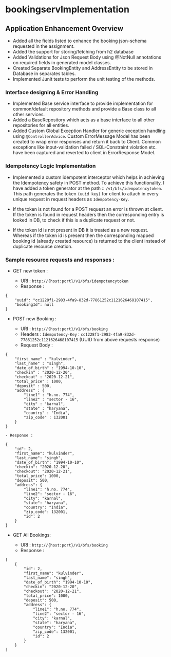 # bookingservImplementation

## Application Enhancement Overview

- Added all the fields listed to enhance the booking json-schema requested in the assignment.
- Added the support for storing/fetching from h2 database
- Added Validations for Json Request Body using @NotNull annotations on required fields in generated model classes.
- Created Separate BookingEntity and AddressEntity to be stored in Database in separates tables.
- Implemented Junit tests to perform the unit testing of the methods.

### Interface designing & Error Handling
- Implemented Base service interface to provide implementation for common/default repository methods and provide a Base class to all other services. 
- Added a BaseRepository which acts as a base interface to all other repositories for all entities.
- Added Custom Global Exception Handler for generic exception handling using `@ControllerAdvice`. Custom ErrorMessage Model has been created to wrap error responses and return it back to Client. Common exceptions like input-validation failed / SQL-Constraint violation etc. have been captured and reverted to client in ErrorResponse Model.


### Idempotency Logic Implementation

- Implemented a custom idempotent interceptor which helps in achieving the Idempotency safety in POST method. To achieve this functionality, I have added a token generator at the path :: `/v1/bfs/idempotencytoken`. This path generates the token `(uuid key)` for client to attach in every unique request in request headers as `Idempotency-Key`.

- If the token is not found for a POST request an error is thrown at client. If the token is found in request headers then the corresponding entry is looked in DB, to check if this is a duplicate request or not. 
- If the token id is not present in DB it is treated as a new request. Whereas if the token id is present then the corresponding mapped booking id (already created resource) is returned to the client instead of duplicate resource creation.

### Sample resource requests and responses : 

- GET new token : 

    - URI : `http://{host:port}/v1/bfs/idempotencytoken`
    - Response : 
```
{
    "uuid": "cc1228f1-2983-4fa9-832d-77861252c1121626468107415",
    "bookingId": null
}
```

- POST new Booking : 

    - URI : `http://{host:port}/v1/bfs/booking`
    - Headers : `Idempotency-Key` : `cc1228f1-2983-4fa9-832d-77861252c1121626468107415` (UUID from above requests response)
    - Request Body : 
```
{
    "first_name" : "kulvinder",
    "last_name" : "singh",
    "date_of_birth" : "1994-10-10",
    "checkin" : "2020-12-20",
    "checkout" : "2020-12-21",
    "total_price" : 1000,
    "deposit" : 500,
    "address" : {
        "line1" : "h.no. 774",
        "line2" : "sector - 16",
        "city" : "karnal",
        "state" : "haryana",
        "country" : "India",
        "zip_code" : 132001
    }
}

```

    - Response : 

```
{
    "id": 2,
    "first_name": "kulvinder",
    "last_name": "singh",
    "date_of_birth": "1994-10-10",
    "checkin": "2020-12-20",
    "checkout": "2020-12-21",
    "total_price": 1000,
    "deposit": 500,
    "address": {
        "line1": "h.no. 774",
        "line2": "sector - 16",
        "city": "karnal",
        "state": "haryana",
        "country": "India",
        "zip_code": 132001,
        "id": 2
    }
}
```

- GET All Bookings: 

    - URI : `http://{host:port}/v1/bfs/booking`
    - Response : 
```
[
    {
        "id": 2,
        "first_name": "kulvinder",
        "last_name": "singh",
        "date_of_birth": "1994-10-10",
        "checkin": "2020-12-20",
        "checkout": "2020-12-21",
        "total_price": 1000,
        "deposit": 500,
        "address": {
            "line1": "h.no. 774",
            "line2": "sector - 16",
            "city": "karnal",
            "state": "haryana",
            "country": "India",
            "zip_code": 132001,
            "id": 2
        }
    }
]

```
